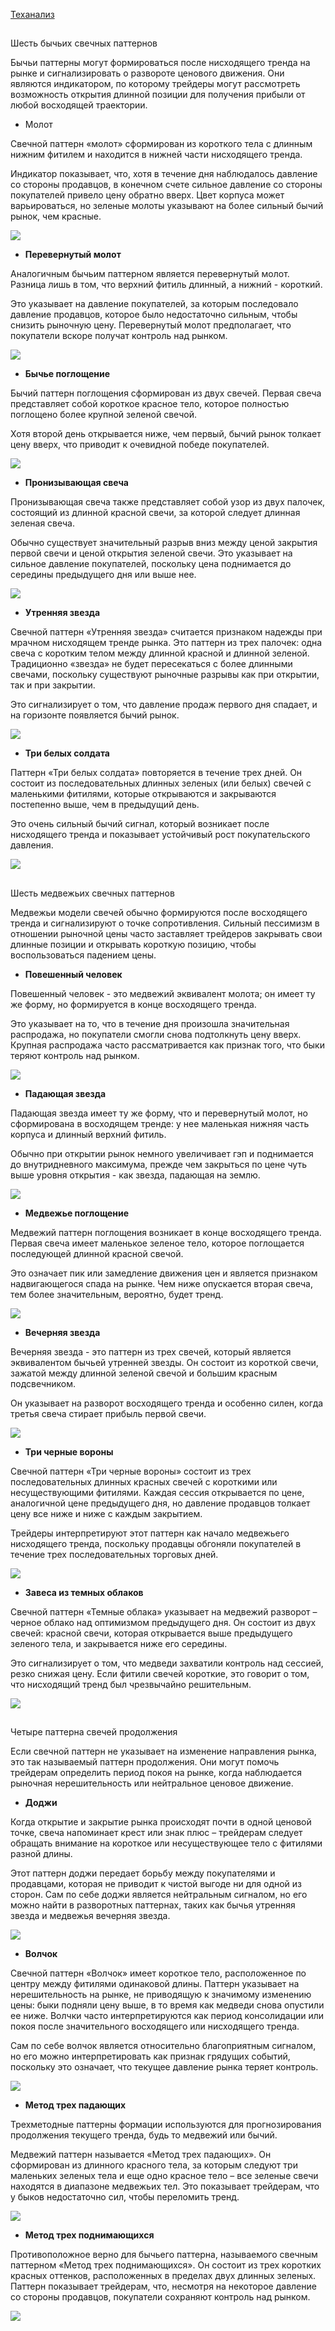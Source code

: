 [Теханализ](📈Трейдинг/Теханализ/Теханализ.md)

##
Шесть бычьих свечных паттернов

Бычьи паттерны могут формироваться после нисходящего тренда на рынке и сигнализировать о развороте ценового движения. Они являются индикатором, по которому трейдеры могут рассмотреть возможность открытия длинной позиции для получения прибыли от любой восходящей траектории.

- Молот

Свечной паттерн «молот» сформирован из короткого тела с длинным нижним фитилем и находится в нижней части нисходящего тренда.

Индикатор показывает, что, хотя в течение дня наблюдалось давление со стороны продавцов, в конечном счете сильное давление со стороны покупателей привело цену обратно вверх. Цвет корпуса может варьироваться, но зеленые молоты указывают на более сильный бычий рынок, чем красные.

![](https://leonardo.osnova.io/ca876dd3-2256-53e1-8bc6-7f1dbc306736/-/preview/1000/-/format/webp/)


- **Перевернутый молот**

Аналогичным бычьим паттерном является перевернутый молот. Разница лишь в том, что верхний фитиль длинный, а нижний - короткий.

Это указывает на давление покупателей, за которым последовало давление продавцов, которое было недостаточно сильным, чтобы снизить рыночную цену. Перевернутый молот предполагает, что покупатели вскоре получат контроль над рынком.

![](https://leonardo.osnova.io/94b39b95-4f6b-532d-8d49-acf6f74b6463/-/preview/1000/-/format/webp/)

- **Бычье поглощение**

Бычий паттерн поглощения сформирован из двух свечей. Первая свеча представляет собой короткое красное тело, которое полностью поглощено более крупной зеленой свечой.

Хотя второй день открывается ниже, чем первый, бычий рынок толкает цену вверх, что приводит к очевидной победе покупателей.

![](https://leonardo.osnova.io/20824aa6-605c-5701-832e-4ed1365776ec/-/preview/1000/-/format/webp/)

- **Пронизывающая свеча**

Пронизывающая свеча также представляет собой узор из двух палочек, состоящий из длинной красной свечи, за которой следует длинная зеленая свеча.

Обычно существует значительный разрыв вниз между ценой закрытия первой свечи и ценой открытия зеленой свечи. Это указывает на сильное давление покупателей, поскольку цена поднимается до середины предыдущего дня или выше нее.

![](https://leonardo.osnova.io/d69464fd-e6e8-5a77-8807-fcfb6ccf78fb/-/preview/1000/-/format/webp/)

- **Утренняя звезда**

Свечной паттерн «Утренняя звезда» считается признаком надежды при мрачном нисходящем тренде рынка. Это паттерн из трех палочек: одна свеча с коротким телом между длинной красной и длинной зеленой. Традиционно «звезда» не будет пересекаться с более длинными свечами, поскольку существуют рыночные разрывы как при открытии, так и при закрытии.

Это сигнализирует о том, что давление продаж первого дня спадает, и на горизонте появляется бычий рынок.

![](https://leonardo.osnova.io/c4710860-64d2-5479-9a9d-c8b8893bff2e/-/preview/1000/-/format/webp/)

- **Три белых солдата**

Паттерн «Три белых солдата» повторяется в течение трех дней. Он состоит из последовательных длинных зеленых (или белых) свечей с маленькими фитилями, которые открываются и закрываются постепенно выше, чем в предыдущий день.

Это очень сильный бычий сигнал, который возникает после нисходящего тренда и показывает устойчивый рост покупательского давления.

![](https://leonardo.osnova.io/a9a4c84e-fc7d-5353-bf84-a076ae4572cc/-/preview/1000/-/format/webp/)








##
Шесть медвежьих свечных паттернов

Медвежьи модели свечей обычно формируются после восходящего тренда и сигнализируют о точке сопротивления. Сильный пессимизм в отношении рыночной цены часто заставляет трейдеров закрывать свои длинные позиции и открывать короткую позицию, чтобы воспользоваться падением цены.

- **Повешенный человек**

Повешенный человек - это медвежий эквивалент молота; он имеет ту же форму, но формируется в конце восходящего тренда.

Это указывает на то, что в течение дня произошла значительная распродажа, но покупатели смогли снова подтолкнуть цену вверх. Крупная распродажа часто рассматривается как признак того, что быки теряют контроль над рынком.

![](https://leonardo.osnova.io/7ef5483c-cabf-5327-bc2d-5a066f4cf0af/-/preview/1000/-/format/webp/)

- **Падающая звезда**

Падающая звезда имеет ту же форму, что и перевернутый молот, но сформирована в восходящем тренде: у нее маленькая нижняя часть корпуса и длинный верхний фитиль.

Обычно при открытии рынок немного увеличивает гэп и поднимается до внутридневного максимума, прежде чем закрыться по цене чуть выше уровня открытия - как звезда, падающая на землю.

![](https://leonardo.osnova.io/30b02b9f-0d95-57f3-9e01-516c14406736/-/preview/1000/-/format/webp/)

- **Медвежье поглощение**

Медвежий паттерн поглощения возникает в конце восходящего тренда. Первая свеча имеет маленькое зеленое тело, которое поглощается последующей длинной красной свечой.

Это означает пик или замедление движения цен и является признаком надвигающегося спада на рынке. Чем ниже опускается вторая свеча, тем более значительным, вероятно, будет тренд.

![](https://leonardo.osnova.io/806a52e5-31fd-5a56-b0b4-d7bcc7998bfe/-/preview/1000/-/format/webp/)

- **Вечерняя звезда**

Вечерняя звезда - это паттерн из трех свечей, который является эквивалентом бычьей утренней звезды. Он состоит из короткой свечи, зажатой между длинной зеленой свечой и большим красным подсвечником.

Он указывает на разворот восходящего тренда и особенно силен, когда третья свеча стирает прибыль первой свечи.

![](https://leonardo.osnova.io/7085aeed-d41d-5b85-8668-3d75058558e7/-/preview/1000/-/format/webp/)

- **Три черные вороны**

Свечной паттерн «Три черные вороны» состоит из трех последовательных длинных красных свечей с короткими или несуществующими фитилями. Каждая сессия открывается по цене, аналогичной цене предыдущего дня, но давление продавцов толкает цену все ниже и ниже с каждым закрытием.

Трейдеры интерпретируют этот паттерн как начало медвежьего нисходящего тренда, поскольку продавцы обгоняли покупателей в течение трех последовательных торговых дней.

![](https://leonardo.osnova.io/858eb96c-3726-59b5-9dd0-441a93cdeb31/-/preview/1000/-/format/webp/)

- **Завеса из темных облаков**

Свечной паттерн «Темные облака» указывает на медвежий разворот – черное облако над оптимизмом предыдущего дня. Он состоит из двух свечей: красной свечи, которая открывается выше предыдущего зеленого тела, и закрывается ниже его середины.

Это сигнализирует о том, что медведи захватили контроль над сессией, резко снижая цену. Если фитили свечей короткие, это говорит о том, что нисходящий тренд был чрезвычайно решительным.

![](https://leonardo.osnova.io/c85b27e1-fb1f-5e56-9417-695802ccd82a/-/preview/1000/-/format/webp/)

## 

Четыре паттерна свечей продолжения

Если свечной паттерн не указывает на изменение направления рынка, это так называемый паттерн продолжения. Они могут помочь трейдерам определить период покоя на рынке, когда наблюдается рыночная нерешительность или нейтральное ценовое движение.

- **Доджи**

Когда открытие и закрытие рынка происходят почти в одной ценовой точке, свеча напоминает крест или знак плюс – трейдерам следует обращать внимание на короткое или несуществующее тело с фитилями разной длины.

Этот паттерн доджи передает борьбу между покупателями и продавцами, которая не приводит к чистой выгоде ни для одной из сторон. Сам по себе доджи является нейтральным сигналом, но его можно найти в разворотных паттернах, таких как бычья утренняя звезда и медвежья вечерняя звезда.

![](https://leonardo.osnova.io/a2d36185-2e2d-5f23-9a7a-b23c207a29a9/-/preview/1000/-/format/webp/)

- **Волчок**

Свечной паттерн «Волчок» имеет короткое тело, расположенное по центру между фитилями одинаковой длины. Паттерн указывает на нерешительность на рынке, не приводящую к значимому изменению цены: быки подняли цену выше, в то время как медведи снова опустили ее ниже. Волчки часто интерпретируются как период консолидации или покоя после значительного восходящего или нисходящего тренда.

Сам по себе волчок является относительно благоприятным сигналом, но его можно интерпретировать как признак грядущих событий, поскольку это означает, что текущее давление рынка теряет контроль.

![](https://leonardo.osnova.io/d1b0e4d2-678e-5188-911f-5feb0a329007/-/preview/1000/-/format/webp/)

- **Метод трех падающих**

Трехметодные паттерны формации используются для прогнозирования продолжения текущего тренда, будь то медвежий или бычий.

Медвежий паттерн называется «Метод трех падающих». Он сформирован из длинного красного тела, за которым следуют три маленьких зеленых тела и еще одно красное тело – все зеленые свечи находятся в диапазоне медвежьих тел. Это показывает трейдерам, что у быков недостаточно сил, чтобы переломить тренд.

![](https://leonardo.osnova.io/ba230911-aaf8-5024-aa33-6d498c80320d/-/preview/1000/-/format/webp/)

- **Метод трех поднимающихся**

Противоположное верно для бычьего паттерна, называемого свечным паттерном «Метод трех поднимающихся». Он состоит из трех коротких красных оттенков, расположенных в пределах двух длинных зеленых. Паттерн показывает трейдерам, что, несмотря на некоторое давление со стороны продавцов, покупатели сохраняют контроль над рынком.

![](https://leonardo.osnova.io/8f526b84-413a-5aa9-9794-5dff79183157/-/preview/1000/-/format/webp/)